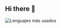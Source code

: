 ## Hi there 👋

![Lenguajes más usados](https://github-readme-stats.vercel.app/api/top-langs/?username=tu-usuario&layout=compact&theme=radical)
